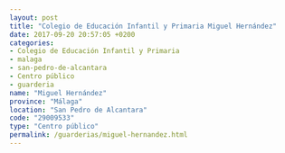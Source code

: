```yaml
---
layout: post
title: "Colegio de Educación Infantil y Primaria Miguel Hernández"
date: 2017-09-20 20:57:05 +0200
categories:
- Colegio de Educación Infantil y Primaria
- malaga
- san-pedro-de-alcantara
- Centro público
- guarderia
name: "Miguel Hernández"
province: "Málaga"
location: "San Pedro de Alcantara"
code: "29009533"
type: "Centro público"
permalink: /guarderias/miguel-hernandez.html
---
```

